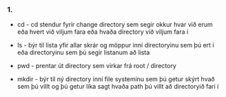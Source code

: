 ### 1.
* cd - cd stendur fyrir change directory sem segir okkur hvar við erum eða hvert við viljum fara eða hvaða  directory við viljum fara í

* ls - býr til lista yfir allar skrár og möppur inní directoryinu sem þú ert í eða directoryinu sem þú segir listanum að lista

* pwd - prentar út directory sem virkar frá root / directory
  
* mkdir - býr til ný directory inní file systeminu sem þú getur skýrt hvað sem þú villt og þú getur líka sagt hvaða path þú villt að directoryið fari í

